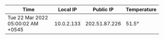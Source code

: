 | Time     | Local IP | Public IP | Temperature |
| ----------- | ----------- | ----------- | ----------- |
| Tue 22 Mar 2022 05:00:02 AM +0545      | 10.0.2.133     | 202.51.87.226  | 51.5° |
